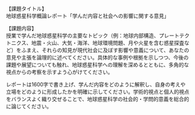 【課題タイトル】  
地球惑星科学概論レポート「学んだ内容と社会への影響に関する意見」

【課題内容】  
授業で学んだ地球惑星科学の主要なトピック（例：地球内部構造、プレートテクトニクス、地震・火山、大気・海洋、地球環境問題、月や火星を含む惑星探査など）をふまえ、それらの知見が現代社会に及ぼす影響や意義について、あなたの意見や主張を論理的に述べてください。具体的な事例や根拠を示しつつ、今後の課題や展望についても触れ、地球惑星科学への理解を深めるとともに、多角的な視点からの考察を示すよう心がけてください。

レポートは1600字で書き上げ、学んだ内容をどのように解釈し、自身の考えや立場をどのように形成したかを明確に示してください。学術的視点と個人的視点をバランスよく織り交ぜることで、地球惑星科学の社会的・学問的意義を総合的に論じてください。